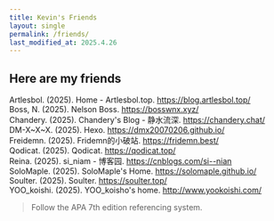 ```yaml
---
title: Kevin's Friends
layout: single
permalink: /friends/
last_modified_at: 2025.4.26
---
```


## Here are my friends

Artlesbol. (2025). Home - Artlesbol.top. <https://blog.artlesbol.top/>  
Boss, N. (2025). Nelson Boss. <https://bosswnx.xyz/>  
Chandery. (2025). Chandery's Blog - 静水流深. <https://chandery.chat/>  
DM-X~X~X. (2025). Hexo. <https://dmx20070206.github.io/>  
Freidemn. (2025). Fridemn的小破站. <https://fridemn.best/>  
Qodicat. (2025). Qodicat. <https://qodicat.top/>  
Reina. (2025). si_niam - 博客园. <https://cnblogs.com/si--nian>  
SoloMaple. (2025). SoloMaple's Home. <https://solomaple.github.io/>  
Soulter. (2025). Soulter. <https://soulter.top/>  
YOO_koishi. (2025). YOO_koisho's home. <http://www.yookoishi.com/>

> Follow the APA 7th edition referencing system.
